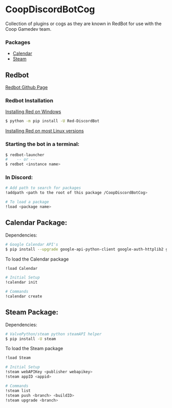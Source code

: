 # CoopDiscordBotCog
Collection of plugins or cogs as they are known in RedBot for use with the Coop Gamedev team.
### Packages
- [Calendar](#calendar-package)
- [Steam](#steam-package)

## Redbot
[Redbot Github Page](https://github.com/Cog-Creators/Red-DiscordBot)

### Redbot Installation
[Installing Red on Windows](https://red-discordbot.readthedocs.io/en/stable/install_windows.html)
```bash
$ python -m pip install -U Red-DiscordBot
```

[Installing Red on most Linux versions](https://red-discordbot.readthedocs.io/en/stable/install_linux_mac.html)

### Starting the bot in a terminal:
```bash
$ redbot-launcher
#    -- or --
$ redbot <instance name>
```

### In Discord:
```bash
# Add path to search for packages
!addpath <path to the root of this package /CoopDiscordBotCog>

# To load a package
!load <package name>
```
  
## Calendar Package:

Dependencies:
```bash
# Google Calendar API's
$ pip install --upgrade google-api-python-client google-auth-httplib2 google-auth-oauthlib

```

To load the Calendar package
```bash
!load Calendar

# Initial Setup
!calendar init

# Commands
!calendar create
```


## Steam Package:

Dependencies:
```bash
# ValvePython/steam python steamAPI helper
$ pip install -U steam

```

To load the Steam package
```bash
!load Steam

# Initial Setup
!steam webAPIKey <publisher webapikey>
!steam appID <appid>

# Commands
!steam list
!steam push <branch> <buildID>
!steam upgrade <branch>
```
